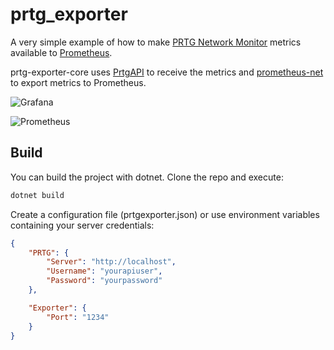 # prtg_exporter
A very simple example of how to make [PRTG Network Monitor](https://www.paessler.com/prtg) metrics available to [Prometheus](https://prometheus.io/).

prtg-exporter-core uses [PrtgAPI](https://github.com/lordmilko/PrtgAPI) to receive the metrics and
[prometheus-net](https://github.com/prometheus-net/prometheus-net) to export metrics to Prometheus.


![Grafana](https://raw.githubusercontent.com/luke-777/prtg-exporter-core/main/images/grafana.PNG)

![Prometheus](https://raw.githubusercontent.com/luke-777/prtg-exporter-core/main/images/prometheus.PNG)


## Build
You can build the project with dotnet. Clone the repo and execute:
```powershell
dotnet build
```

Create a configuration file (prtgexporter.json) or use environment variables containing your server credentials:
```json
{
	"PRTG": {
		"Server": "http://localhost",
		"Username": "yourapiuser",
		"Password": "yourpassword"
	},

	"Exporter": {
		"Port": "1234"
	}
}
```
